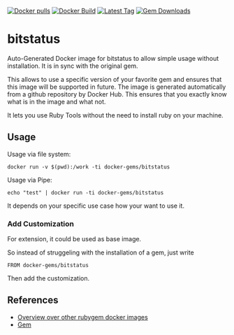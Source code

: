 [![Docker pulls](https://img.shields.io/docker/pulls/rubygem/bitstatus.svg)](https://hub.docker.com/r/rubygem/bitstatus/)
[![Docker Build](https://img.shields.io/docker/automated/rubygem/bitstatus.svg)](https://hub.docker.com/r/rubygem/bitstatus/)
[![Latest Tag](https://img.shields.io/github/tag/docker-rubygem/bitstatus.svg)](https://hub.docker.com/r/rubygem/bitstatus/)
[![Gem Downloads](https://img.shields.io/gem/dt/bitstatus.svg)](https://rubygems.org/gems/bitstatus/)
# bitstatus

Auto-Generated Docker image for bitstatus to allow simple usage without installation.
It is in sync with the original gem.

This allows to use a specific version of your favorite gem and ensures that this image will be supported in future.
The image is generated automatically from a github repository by Docker Hub.
This ensures that you exactly know what is in the image and what not.

It lets you use Ruby Tools without the need to install ruby on your machine.

## Usage

Usage via file system:

`docker run -v $(pwd):/work -ti docker-gems/bitstatus`

Usage via Pipe:

`echo "test" | docker run -ti docker-gems/bitstatus`

It depends on your specific use case how your want to use it.

### Add Customization

For extension, it could be used as base image.

So instead of struggeling with the installation of a gem, just write

`FROM docker-gems/bitstatus`

Then add the customization.

## References

 - [Overview over other rubygem docker images](https://github.com/thinkbot/docker-rubygem)
 - [Gem](https://rubygems.org/gems/bitstatus/)
